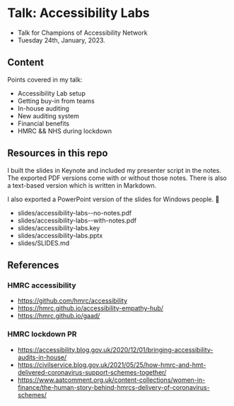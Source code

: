# Talk: Accessibility Labs

- Talk for Champions of Accessibility Network
- Tuesday 24th, January, 2023.

## Content

Points covered in my talk:

- Accessibility Lab setup
- Getting buy-in from teams
- In-house auditing
- New auditing system
- Financial benefits
- HMRC && NHS during lockdown

## Resources in this repo

I built the slides in Keynote and included my presenter script in the notes. The exported PDF versions come with or without those notes. There is also a text-based version which is written in Markdown.

I also exported a PowerPoint version of the slides for Windows people. 🥴

- slides/accessibility-labs--no-notes.pdf
- slides/accessibility-labs--with-notes.pdf
- slides/accessibility-labs.key
- slides/accessibility-labs.pptx
- slides/SLIDES.md

## References

### HMRC accessibility

- <https://github.com/hmrc/accessibility>
- <https://hmrc.github.io/accessibility-empathy-hub/>
- <https://hmrc.github.io/gaad/>

### HMRC lockdown PR

- <https://accessibility.blog.gov.uk/2020/12/01/bringing-accessibility-audits-in-house/>
- <https://civilservice.blog.gov.uk/2021/05/25/how-hmrc-and-hmt-delivered-coronavirus-support-schemes-together/>
- <https://www.aatcomment.org.uk/content-collections/women-in-finance/the-human-story-behind-hmrcs-delivery-of-coronavirus-schemes/>
